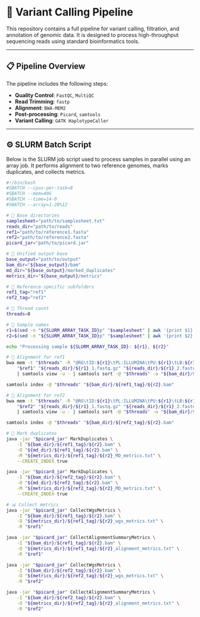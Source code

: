 # 🧬 Variant Calling Pipeline

This repository contains a full pipeline for variant calling, filtration, and annotation of genomic data. It is designed to process high-throughput sequencing reads using standard bioinformatics tools.

---

## 📋 Pipeline Overview

The pipeline includes the following steps:

- **Quality Control**: `FastQC`, `MultiQC`
- **Read Trimming**: `fastp`
- **Alignment**: `BWA-MEM2`
- **Post-processing**: `Picard`, `samtools`
- **Variant Calling**: `GATK HaplotypeCaller`

---

## ⚙️ SLURM Batch Script

Below is the SLURM job script used to process samples in parallel using an array job. It performs alignment to two reference genomes, marks duplicates, and collects metrics.

```bash
#!/bin/bash
#SBATCH --cpus-per-task=8
#SBATCH --mem=40G
#SBATCH --time=14-0
#SBATCH --array=1-28%12

# 📁 Base directories
samplesheet="path/to/samplesheet.txt"
reads_dir="path/to/reads"
ref1="path/to/reference1.fasta"
ref2="path/to/reference2.fasta"
picard_jar="path/to/picard.jar"

# 📁 Unified output base
base_output="path/to/output"
bam_dir="${base_output}/bam"
md_dir="${base_output}/marked_duplicates"
metrics_dir="${base_output}/metrics"

# 📁 Reference-specific subfolders
ref1_tag="ref1"
ref2_tag="ref2"

# 🔧 Thread count
threads=8

# 🧬 Sample names
r1=$(sed -n "${SLURM_ARRAY_TASK_ID}p" "$samplesheet" | awk '{print $1}')
r2=$(sed -n "${SLURM_ARRAY_TASK_ID}p" "$samplesheet" | awk '{print $2}')

echo "Processing sample ${SLURM_ARRAY_TASK_ID}: ${r1}, ${r2}"

# 🧷 Alignment for ref1
bwa mem -t "$threads" -R "@RG\tID:${r1}\tPL:ILLUMINA\tPU:${r1}\tLB:${r1}\tSM:${r2}" \
    "$ref1" "${reads_dir}/${r1}_1.fastq.gz" "${reads_dir}/${r1}_2.fastq.gz" \
    | samtools view -u - | samtools sort -@ "$threads" -o "${bam_dir}/${ref1_tag}/${r2}.bam"

samtools index -@ "$threads" "${bam_dir}/${ref1_tag}/${r2}.bam"

# 🧷 Alignment for ref2
bwa mem -t "$threads" -R "@RG\tID:${r1}\tPL:ILLUMINA\tPU:${r1}\tLB:${r1}\tSM:${r2}" \
    "$ref2" "${reads_dir}/${r1}_1.fastq.gz" "${reads_dir}/${r1}_2.fastq.gz" \
    | samtools view -u - | samtools sort -@ "$threads" -o "${bam_dir}/${ref2_tag}/${r2}.bam"

samtools index -@ "$threads" "${bam_dir}/${ref2_tag}/${r2}.bam"

# 🧼 Mark duplicates
java -jar "$picard_jar" MarkDuplicates \
    -I "${bam_dir}/${ref1_tag}/${r2}.bam" \
    -O "${md_dir}/${ref1_tag}/${r2}.bam" \
    -M "${metrics_dir}/${ref1_tag}/${r2}_MD_metrics.txt" \
    --CREATE_INDEX true

java -jar "$picard_jar" MarkDuplicates \
    -I "${bam_dir}/${ref2_tag}/${r2}.bam" \
    -O "${md_dir}/${ref2_tag}/${r2}.bam" \
    -M "${metrics_dir}/${ref2_tag}/${r2}_MD_metrics.txt" \
    --CREATE_INDEX true

# 📊 Collect metrics
java -jar "$picard_jar" CollectWgsMetrics \
    -I "${bam_dir}/${ref1_tag}/${r2}.bam" \
    -O "${metrics_dir}/${ref1_tag}/${r2}_wgs_metrics.txt" \
    -R "$ref1"

java -jar "$picard_jar" CollectAlignmentSummaryMetrics \
    -I "${bam_dir}/${ref1_tag}/${r2}.bam" \
    -O "${metrics_dir}/${ref1_tag}/${r2}_alignment_metrics.txt" \
    -R "$ref1"

java -jar "$picard_jar" CollectWgsMetrics \
    -I "${bam_dir}/${ref2_tag}/${r2}.bam" \
    -O "${metrics_dir}/${ref2_tag}/${r2}_wgs_metrics.txt" \
    -R "$ref2"

java -jar "$picard_jar" CollectAlignmentSummaryMetrics \
    -I "${bam_dir}/${ref2_tag}/${r2}.bam" \
    -O "${metrics_dir}/${ref2_tag}/${r2}_alignment_metrics.txt" \
    -R "$ref2"
